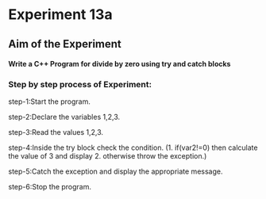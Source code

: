 # Experiment 13a
## Aim of the Experiment
#### Write a C++ Program for divide by zero using try and catch blocks
### Step by step process of Experiment:

step-1:Start the program.

step-2:Declare the variables 1,2,3.

step-3:Read the values 1,2,3.

step-4:Inside the try block check the condition. (1. if(var2!=0) then calculate the value of 3 and display 2. otherwise throw the exception.)

step-5:Catch the exception and display the appropriate message.

step-6:Stop the program.
